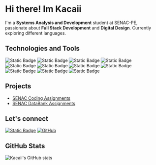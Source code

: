 # Hi there! Im Kacaii

I'm a **Systems Analysis and Development** student at SENAC-PE, passionate about
**Full Stack Development** and **Digital Design**.
Currently exploring different languages.

## Technologies and Tools

![Static Badge](https://img.shields.io/badge/Typescript-3178C6?logo=typescript&logoColor=white)
![Static Badge](https://img.shields.io/badge/Deno-70FFAF?logo=deno&logoColor=black)
![Static Badge](https://img.shields.io/badge/Mermaid-FF3670?logo=mermaid&logoColor=white)
![Static Badge](https://img.shields.io/badge/SQLite-003B57?logo=sqlite&logoColor=white)
![Static Badge](https://img.shields.io/badge/Neovim-57A143?logo=neovim&logoColor=white)
![Static Badge](https://img.shields.io/badge/LazyVim-2E7DE9?logo=lazyvim&logoColor=white)
![Static Badge](https://img.shields.io/badge/Linux-FCC624?logo=linux&logoColor=black)
![Static Badge](https://img.shields.io/badge/Excalidraw-6965DB?logo=excalidraw&logoColor=white)
![Static Badge](https://img.shields.io/badge/Git-F05032?logo=git&logoColor=white)
![Static Badge](https://img.shields.io/badge/Fishshell-34C534?logo=fishshell&logoColor=white)
![Static Badge](https://img.shields.io/badge/Golang-%2300ADD8?logo=go&logoColor=white)

## Projects

- [SENAC Coding Assignments](https://github.com/Kacaii/senac-coding-01)
- [SENAC DataBank Assignments](https://github.com/Kacaii/senac-databank-01)

## Let's connect

[![Static Badge](https://img.shields.io/badge/LinkedIn-0a66c2?logo=linkedin&logoColor=white)](https://www.linkedin.com/in/pedro-ayres-307353189/)
[![GitHub](https://img.shields.io/badge/GitHub-181717?logo=github&logoColor=white)](https://github.com/Kacaii)

## GitHub Stats

![ Kacaii's GitHub stats](https://github-readme-stats.vercel.app/api?username=kacaii&show_icons=true&theme=catppuccin_mocha)
